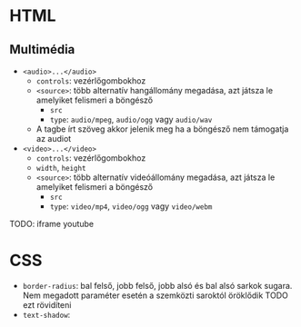 # HTML

## Multimédia

- `<audio>...</audio>`
    - `controls`: vezérlőgombokhoz
    - `<source>`: több alternatív hangállomány megadása, azt játsza le amelyiket felismeri a böngésző
        - `src`
        - `type`: `audio/mpeg`, `audio/ogg` vagy `audio/wav`
    - A tagbe írt szöveg akkor jelenik meg ha a böngésző nem támogatja az audiot
- `<video>...</video>`
    - `controls`: vezérlőgombokhoz
    - `width`, `height`
    - `<source>`: több alternatív videóállomány megadása, azt játsza le amelyiket felismeri a böngésző
        - `src`
        - `type`: `video/mp4`, `video/ogg` vagy `video/webm`

TODO: iframe youtube

# CSS

- `border-radius`: bal felső, jobb felső, jobb alsó és bal alsó sarkok sugara. Nem megadott paraméter esetén a szemközti saroktól öröklődik TODO ezt rövidíteni
- `text-shadow`: 
